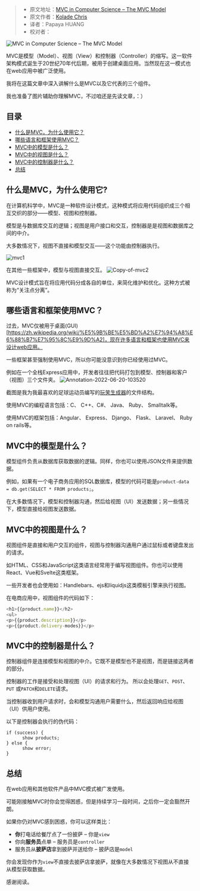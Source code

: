 > -  原文地址：[MVC in Computer Science – The MVC Model](https://www.freecodecamp.org/news/what-does-mvc-mean-in-computer-science/)
> -  原文作者：[Kolade Chris](https://www.freecodecamp.org/news/author/kolade/)
> -  译者：Papaya HUANG
> -  校对者：

![MVC in Computer Science – The MVC Model](https://www.freecodecamp.org/news/content/images/size/w2000/2022/06/mvc-cover.png)

MVC是模型（Model）、视图（View）和控制器（Controller）的缩写。这一软件架构模式诞生于20世纪70年代后期，被用于创建桌面应用。当然现在这一模式也在web应用中被广泛使用。

我将在这篇文章中深入讲解什么是MVC以及它代表的三个组件。

我也准备了图片辅助你理解MVC，不过咱还是先读文章，：）

## 目录

-   [什么是MVC，为什么使用它？](#whatismvcandwhyisitused)
-   [哪些语言和框架使用MVC？](#whichlanguagesandframeworksusemvc)
-   [MVC中的模型是什么？](#whatisthemodelinmvc)
-   [MVC中的视图是什么？](#whatistheviewinmvc)
-   [MVC中的控制器是什么？](#whatisthecontrollerinmvc)
-   [总结](#conclusion)

<h2 id="whatismvcandwhyisitused"> 什么是MVC，为什么使用它?</h2>

在计算机科学中，MVC是一种软件设计模式，这种模式将应用代码组织成三个相互交织的部分——模型、视图和控制器。

模型是与数据库交互的逻辑；视图是用户接口和交互，控制器是是视图和数据库之间的中介。

大多数情况下，视图不直接和模型交互——这个功能由控制器执行。

![mvc1](https://www.freecodecamp.org/news/content/images/2022/06/mvc1.png)

在其他一些框架中，模型与视图直接交互。
![Copy-of-mvc2](https://www.freecodecamp.org/news/content/images/2022/06/Copy-of-mvc2.png)

MVC设计模式旨在将应用代码分成各自的单位，来简化维护和优化。这种方式被称为“关注点分离”。

<h2 id="whichlanguagesandframeworksusemvc"> 哪些语言和框架使用MVC？</h2>

过去，MVC仅被用于桌面(GUI)[https://zh.wikipedia.org/wiki/%E5%9B%BE%E5%BD%A2%E7%94%A8%E6%88%B7%E7%95%8C%E9%9D%A2]，现在许多语言和框架也使用MVC来设计web应用。

一些框架甚至强制使用MVC，所以你可能没意识到你已经使用过MVC。

例如在一个全栈Express应用中，开发者往往把代码打包到模型、控制器和客户（视图）三个文件夹。
![Annotation-2022-06-20-103520](https://www.freecodecamp.org/news/content/images/2022/06/Annotation-2022-06-20-103520.png)

截图是我为我最喜欢的足球运动员编写的[玩笑生成器](https://blooming-reef-46396.herokuapp.com/)的文件结构。

使用MVC的编程语言包括：C、 C++、C#、 Java、 Ruby、 Smalltalk等。

使用MVC的框架包括：Angular、 Express、 Django、 Flask、 Laravel、 Ruby on rails等。

<h2 id="whatisthemodelinmvc">MVC中的模型是什么？</h2>

模型组件负责从数据库获取数据的逻辑。同样，你也可以使用JSON文件来提供数据。

例如，如果有一个电子商务应用的SQL数据库，模型的代码可能是`product-data = db.get(SELECT * FROM products;`。

在大多数情况下，模型和控制器沟通，然后给视图（UI）发送数据；另一些情况下，模型直接给视图发送数据。

<h2 id="whatistheviewinmvc"> MVC中的视图是什么？</h2>

视图组件是直接和用户交互的组件，视图与控制器沟通用户通过鼠标或者键盘发出的请求。

如HTML、CSS和JavaScript这类语言经常用于编写视图组件。你也可以使用React、Vue和Svelte这类框架。

一些开发者也会使用如：Handlebars、ejs和liquidjs这类模板引擎来执行视图。

在电商应用中，视图组件的代码如下：

```js
<h1>{{product.name}}</h2>
<ul>
<p>{{product.description}}</p>
<p>{{product.delivery-modes}}</p>
```

<h2 id="whatisthecontrollerinmvc"> MVC中的控制器是什么？</h2>

控制器组件是连接模型和视图的中介。它既不是模型也不是视图，而是链接这两者的部分。

控制器的工作是接受和处理视图（UI）的请求和行为。 所以会处理`GET`、`POST`、`PUT` 或`PATCH`和`DELETE`请求。

当控制器收到用户请求时，会和模型沟通用户需要什么，然后返回响应给视图（UI）供用户使用。

以下是控制器会执行的伪代码：

```
if (success) {
      show products;
} else {
      show error;
}
```

<h2 id="conclusion">总结</h2>

在web应用和其他软件产品中MVC模式被广发使用。

可能刚接触MVC时你会觉得困惑，但是持续学习一段时间，之后你一定会豁然开朗。

如果你仍对MVC感到困惑，你可以这样类比：

-   **你**打电话给餐厅点了一份披萨 – 你是`view`
-   你向**服务员**点单 – 服务员是`controller`
-   服务员从**披萨店**拿到披萨并送给你 – 披萨店是`model`

你会发现你作为`view`不直接去披萨店拿披萨，就像在大多数情况下视图从不直接从模型获取数据。

感谢阅读。

